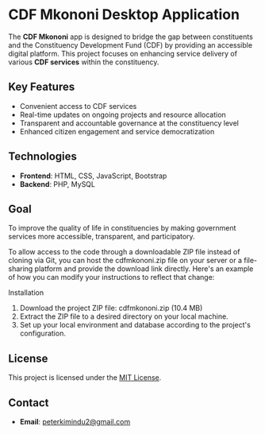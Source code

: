 # CDF Mkononi Desktop Application

The **CDF Mkononi** app is designed to bridge the gap between constituents and the Constituency Development Fund (CDF) by providing an accessible digital platform. This project focuses on enhancing service delivery of various **CDF services** within the constituency.

## Key Features
- Convenient access to CDF services
- Real-time updates on ongoing projects and resource allocation
- Transparent and accountable governance at the constituency level
- Enhanced citizen engagement and service democratization

## Technologies
- **Frontend**: HTML, CSS, JavaScript, Bootstrap
- **Backend**: PHP, MySQL

## Goal
To improve the quality of life in constituencies by making government services more accessible, transparent, and participatory.


To allow access to the code through a downloadable ZIP file instead of cloning via Git, you can host the cdfmkononi.zip file on your server or a file-sharing platform and provide the download link directly. Here's an example of how you can modify your instructions to reflect that change:

Installation
1. Download the project ZIP file: cdfmkononi.zip (10.4 MB)
2. Extract the ZIP file to a desired directory on your local machine.
3. Set up your local environment and database according to the project's configuration.


## License
This project is licensed under the [MIT License](LICENSE).

## Contact
- **Email**: peterkimindu2@gmail.com

